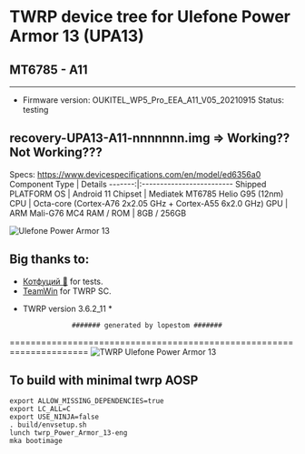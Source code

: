 # TWRP device tree for Ulefone Power Armor 13 (UPA13)
## MT6785 - A11
---------------
- Firmware version: OUKITEL_WP5_Pro_EEA_A11_V05_20210915
Status: testing

recovery-UPA13-A11-nnnnnnn.img => Working?? Not Working???
------------------------------------




Specs: https://www.devicespecifications.com/en/model/ed6356a0
Component Type | Details
-------:|:-------------------------
Shipped PLATFORM OS	 |  Android 11
Chipset	     |  Mediatek MT6785 Helio G95 (12nm)
CPU	         |  Octa-core (Cortex-A76 2x2.05 GHz + Cortex-A55 6x2.0 GHz)
GPU	         |  ARM Mali-G76 MC4
RAM / ROM	         |  8GB / 256GB


![Ulefone Power Armor 13](https://cdn-files.kimovil.com/default/0006/28/thumb_527428_default_big.jpeg)

## Big thanks to:
- [Котфуций 🐾](https://4pda.to/forum/index.php?showuser=2166242) for tests.
- [TeamWin](https://github.com/TeamWin) for TWRP SC.
* TWRP version 3.6.2_11 *

                  ####### generated by lopestom #######
===================================================================== 
![TWRP Ulefone Power Armor 13](https://tytry.jpg?raw=true)

## To build with minimal twrp AOSP
```
export ALLOW_MISSING_DEPENDENCIES=true
export LC_ALL=C
export USE_NINJA=false
. build/envsetup.sh
lunch twrp_Power_Armor_13-eng
mka bootimage
```

